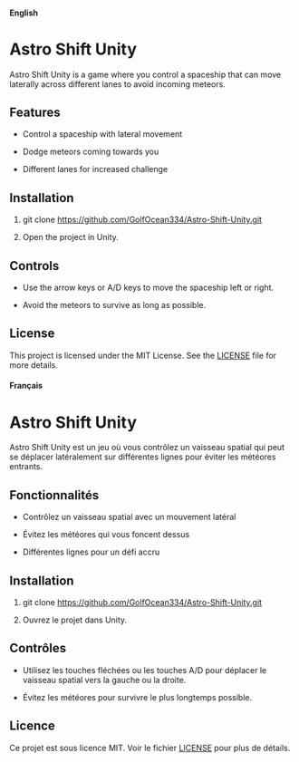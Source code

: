 #### English

Astro Shift Unity
=================

Astro Shift Unity is a game where you control a spaceship that can move laterally across different lanes to avoid incoming meteors.

Features
--------

*   Control a spaceship with lateral movement
    
*   Dodge meteors coming towards you
    
*   Different lanes for increased challenge
    

Installation
------------

1.  git clone https://github.com/GolfOcean334/Astro-Shift-Unity.git
    
2.  Open the project in Unity.
    

Controls
--------

*   Use the arrow keys or A/D keys to move the spaceship left or right.
    
*   Avoid the meteors to survive as long as possible.
    

License
-------

This project is licensed under the MIT License. See the [LICENSE](https://github.com/copilot/c/LICENSE) file for more details.

#### Français

Astro Shift Unity
=================

Astro Shift Unity est un jeu où vous contrôlez un vaisseau spatial qui peut se déplacer latéralement sur différentes lignes pour éviter les météores entrants.

Fonctionnalités
---------------

*   Contrôlez un vaisseau spatial avec un mouvement latéral
    
*   Évitez les météores qui vous foncent dessus
    
*   Différentes lignes pour un défi accru
    

Installation
------------

1.  git clone https://github.com/GolfOcean334/Astro-Shift-Unity.git
    
2.  Ouvrez le projet dans Unity.
    

Contrôles
---------

*   Utilisez les touches fléchées ou les touches A/D pour déplacer le vaisseau spatial vers la gauche ou la droite.
    
*   Évitez les météores pour survivre le plus longtemps possible.
    

Licence
-------

Ce projet est sous licence MIT. Voir le fichier [LICENSE](https://github.com/copilot/c/LICENSE) pour plus de détails.
